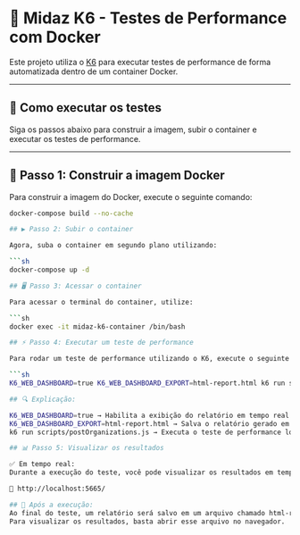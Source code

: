 # 📌 Midaz K6 - Testes de Performance com Docker

Este projeto utiliza o [K6](https://k6.io/) para executar testes de performance de forma automatizada dentro de um container Docker.

---

## 🚀 Como executar os testes

Siga os passos abaixo para construir a imagem, subir o container e executar os testes de performance.

---

## 🔧 Passo 1: Construir a imagem Docker

Para construir a imagem do Docker, execute o seguinte comando:

```sh
docker-compose build --no-cache

## ▶️ Passo 2: Subir o container

Agora, suba o container em segundo plano utilizando:

```sh
docker-compose up -d

## 🖥️ Passo 3: Acessar o container

Para acessar o terminal do container, utilize:

```sh
docker exec -it midaz-k6-container /bin/bash

## ⚡ Passo 4: Executar um teste de performance

Para rodar um teste de performance utilizando o K6, execute o seguinte comando dentro do container:

```sh
K6_WEB_DASHBOARD=true K6_WEB_DASHBOARD_EXPORT=html-report.html k6 run scripts/postOrganizations.js

## 🔍 Explicação:

K6_WEB_DASHBOARD=true → Habilita a exibição do relatório em tempo real.
K6_WEB_DASHBOARD_EXPORT=html-report.html → Salva o relatório gerado em um arquivo HTML.
k6 run scripts/postOrganizations.js → Executa o teste de performance localizado em scripts/postOrganizations.js.

## 📊 Passo 5: Visualizar os resultados

✅ Em tempo real:
Durante a execução do teste, você pode visualizar os resultados em tempo real acessando:

🔗 http://localhost:5665/

## 📄 Após a execução:
Ao final do teste, um relatório será salvo em um arquivo chamado html-report.html na raiz do projeto.
Para visualizar os resultados, basta abrir esse arquivo no navegador.